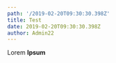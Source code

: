 ```yaml
---
path: '/2019-02-20T09:30:30.398Z'
title: Test
date: 2019-02-20T09:30:30.398Z
author: Admin22
---
```


Lorem **Ipsum**
